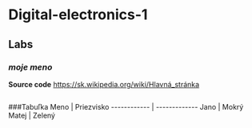 # Digital-electronics-1

## Labs

### _moje meno_
**Source code**
https://sk.wikipedia.org/wiki/Hlavná_stránka
```vhdl

```

###Tabuľka
Meno | Priezvisko
------------ | -------------
Jano | Mokrý
Matej | Zelený

